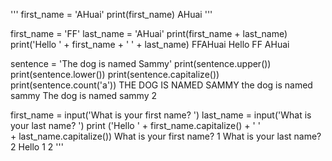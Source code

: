 '''
first_name = 'AHuai'
print(first_name)
AHuai
'''

first_name = 'FF'
last_name = 'AHuai'
print(first_name + last_name)
print('Hello ' + first_name + ' ' + last_name)
FFAHuai
Hello FF AHuai

sentence = 'The dog is named Sammy'
print(sentence.upper())
print(sentence.lower())
print(sentence.capitalize())
print(sentence.count('a'))
THE DOG IS NAMED SAMMY
the dog is named sammy
The dog is named sammy
2

first_name = input('What is your first name? ')
last_name = input('What is your last name? ')
print ('Hello ' + first_name.capitalize() + ' ' \
       + last_name.capitalize())
What is your first name? 1
What is your last name? 2
Hello 1 2
'''
